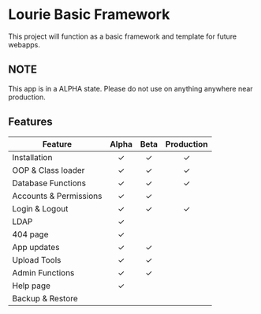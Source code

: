 # Lourie Basic Framework

This project will function as a basic framework and template for future webapps.

## NOTE

This app is in a ALPHA state. Please do not use on anything anywhere near production.

## Features

| **Feature** | **Alpha** | **Beta** | **Production** |
| ------ | :------: | :------: | :------: |
| Installation | ✓ | ✓ | ✓ |
| OOP & Class loader | ✓ | ✓ | ✓ |
| Database Functions | ✓ | ✓ | ✓ |
| Accounts & Permissions | ✓ | ✓ | |
| Login & Logout | ✓ | ✓ | ✓ |
| LDAP | ✓ | | |
| 404 page | ✓ | | |
| App updates | ✓ | ✓ | |
| Upload Tools | ✓ | ✓ | |
| Admin Functions | ✓ | ✓ | |
| Help page | ✓ | | |
| Backup & Restore | | | |

#